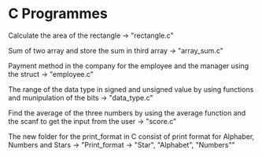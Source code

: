 # C Programmes 
Calculate the area of the rectangle -> "rectangle.c"

Sum of two array and store the sum in third array -> "array_sum.c"

Payment method in the company for the employee and the manager using the struct -> "employee.c"

The range of the data type in signed and unsigned value by using functions and munipulation of the bits -> "data_type.c"

Find the average of the three numbers by using the average function and the scanf to get the input from the user -> "score.c"

The new folder for the print_format in C consist of print format for Alphaber, Numbers and Stars -> "Print_format -> "Star", "Alphabet", "Numbers""

